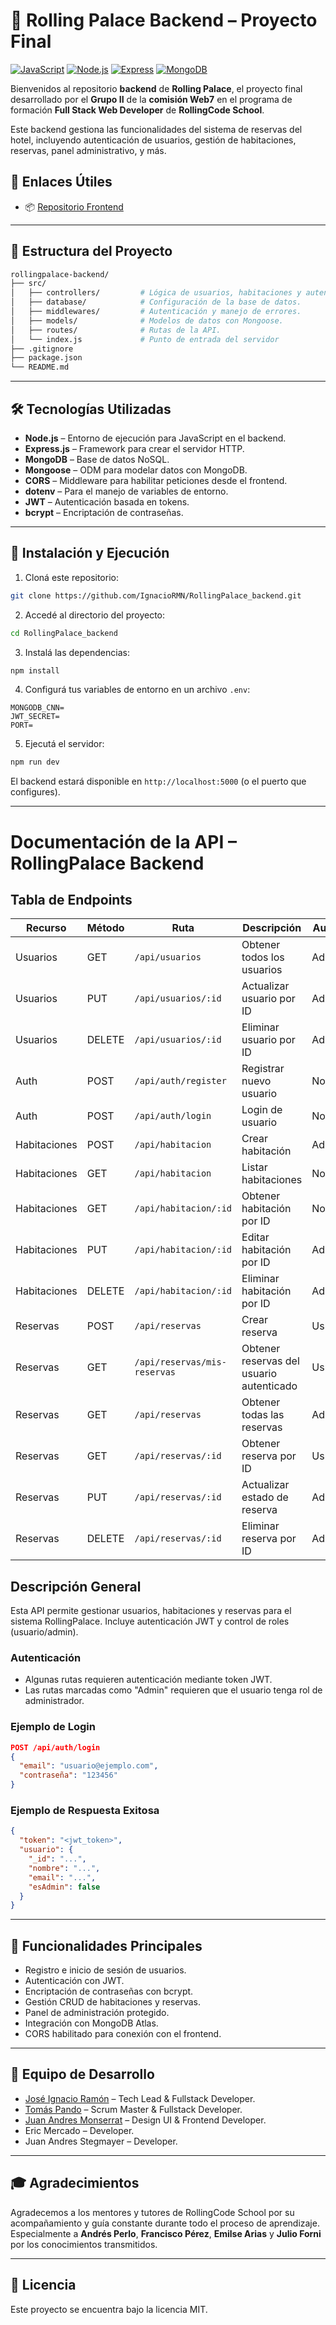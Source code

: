 # 🏨 Rolling Palace Backend – Proyecto Final

[![JavaScript](https://img.shields.io/badge/JavaScript-F7DF1E?style=for-the-badge&logo=javascript&logoColor=000)](https://developer.mozilla.org/en-US/docs/Web/JavaScript)
[![Node.js](https://img.shields.io/badge/Node.js-339933?style=for-the-badge&logo=nodedotjs&logoColor=white)](https://nodejs.org/)
[![Express](https://img.shields.io/badge/Express-000000?style=for-the-badge&logo=express&logoColor=white)](https://expressjs.com/)
[![MongoDB](https://img.shields.io/badge/MongoDB-4EA94B?style=for-the-badge&logo=mongodb&logoColor=white)](https://www.mongodb.com/)


Bienvenidos al repositorio **backend** de **Rolling Palace**, el proyecto final desarrollado por el **Grupo II** de la **comisión Web7** en el programa de formación **Full Stack Web Developer** de **RollingCode School**.

Este backend gestiona las funcionalidades del sistema de reservas del hotel, incluyendo autenticación de usuarios, gestión de habitaciones, reservas, panel administrativo, y más.

## 🔗 Enlaces Útiles

- 📦 [Repositorio Frontend](https://github.com/IgnacioRMN/RollingPalace_frontend)

---

## 📁 Estructura del Proyecto

```bash
rollingpalace-backend/
├── src/
│   ├── controllers/         # Lógica de usuarios, habitaciones y autenticación.
│   ├── database/            # Configuración de la base de datos.
│   ├── middlewares/         # Autenticación y manejo de errores.
│   ├── models/              # Modelos de datos con Mongoose.
│   ├── routes/              # Rutas de la API.
│   └── index.js             # Punto de entrada del servidor
├── .gitignore
├── package.json
└── README.md
```

---

## 🛠️ Tecnologías Utilizadas

- **Node.js** – Entorno de ejecución para JavaScript en el backend.
- **Express.js** – Framework para crear el servidor HTTP.
- **MongoDB** – Base de datos NoSQL.
- **Mongoose** – ODM para modelar datos con MongoDB.
- **CORS** – Middleware para habilitar peticiones desde el frontend.
- **dotenv** – Para el manejo de variables de entorno.
- **JWT** – Autenticación basada en tokens.
- **bcrypt** – Encriptación de contraseñas.

---

## 🚀 Instalación y Ejecución

1. Cloná este repositorio:

```bash
git clone https://github.com/IgnacioRMN/RollingPalace_backend.git
```

2. Accedé al directorio del proyecto:

```bash
cd RollingPalace_backend
```

3. Instalá las dependencias:

```bash
npm install
```

4. Configurá tus variables de entorno en un archivo `.env`:

```env
MONGODB_CNN=
JWT_SECRET=
PORT=
```

5. Ejecutá el servidor:

```bash
npm run dev
```

El backend estará disponible en `http://localhost:5000` (o el puerto que configures).

---

# Documentación de la API – RollingPalace Backend

## Tabla de Endpoints

| Recurso      | Método | Ruta                         | Descripción                              | Autenticación |
| ------------ | ------ | ---------------------------- | ---------------------------------------- | ------------- |
| Usuarios     | GET    | `/api/usuarios`              | Obtener todos los usuarios               | Admin         |
| Usuarios     | PUT    | `/api/usuarios/:id`          | Actualizar usuario por ID                | Admin         |
| Usuarios     | DELETE | `/api/usuarios/:id`          | Eliminar usuario por ID                  | Admin         |
| Auth         | POST   | `/api/auth/register`         | Registrar nuevo usuario                  | No            |
| Auth         | POST   | `/api/auth/login`            | Login de usuario                         | No            |
| Habitaciones | POST   | `/api/habitacion`            | Crear habitación                         | Admin         |
| Habitaciones | GET    | `/api/habitacion`            | Listar habitaciones                      | No            |
| Habitaciones | GET    | `/api/habitacion/:id`        | Obtener habitación por ID                | No            |
| Habitaciones | PUT    | `/api/habitacion/:id`        | Editar habitación por ID                 | Admin         |
| Habitaciones | DELETE | `/api/habitacion/:id`        | Eliminar habitación por ID               | Admin         |
| Reservas     | POST   | `/api/reservas`              | Crear reserva                            | Usuario       |
| Reservas     | GET    | `/api/reservas/mis-reservas` | Obtener reservas del usuario autenticado | Usuario       |
| Reservas     | GET    | `/api/reservas`              | Obtener todas las reservas               | Admin         |
| Reservas     | GET    | `/api/reservas/:id`          | Obtener reserva por ID                   | Usuario/Admin |
| Reservas     | PUT    | `/api/reservas/:id`          | Actualizar estado de reserva             | Admin         |
| Reservas     | DELETE | `/api/reservas/:id`          | Eliminar reserva por ID                  | Admin         |

## Descripción General

Esta API permite gestionar usuarios, habitaciones y reservas para el sistema RollingPalace. Incluye autenticación JWT y control de roles (usuario/admin).

### Autenticación

- Algunas rutas requieren autenticación mediante token JWT.
- Las rutas marcadas como "Admin" requieren que el usuario tenga rol de administrador.

### Ejemplo de Login

```json
POST /api/auth/login
{
  "email": "usuario@ejemplo.com",
  "contraseña": "123456"
}
```

### Ejemplo de Respuesta Exitosa

```json
{
  "token": "<jwt_token>",
  "usuario": {
    "_id": "...",
    "nombre": "...",
    "email": "...",
    "esAdmin": false
  }
}
```

---

## 📌 Funcionalidades Principales

- Registro e inicio de sesión de usuarios.
- Autenticación con JWT.
- Encriptación de contraseñas con bcrypt.
- Gestión CRUD de habitaciones y reservas.
- Panel de administración protegido.
- Integración con MongoDB Atlas.
- CORS habilitado para conexión con el frontend.

---

## 👥 Equipo de Desarrollo

- [José Ignacio Ramón](https://github.com/IgnacioRMN) – Tech Lead & Fullstack Developer.
- [Tomás Pando](https://github.com/TPtomaspando) – Scrum Master & Fullstack Developer.
- [Juan Andres Monserrat](https://github.com/petumonse) – Design UI & Frontend Developer.
- Eric Mercado – Developer. 
- Juan Andres Stegmayer – Developer.

---

## 🎓 Agradecimientos

Agradecemos a los mentores y tutores de RollingCode School por su acompañamiento y guía constante durante todo el proceso de aprendizaje.  
Especialmente a **Andrés Perlo**, **Francisco Pérez**, **Emilse Arias** y **Julio Forni** por los conocimientos transmitidos.

---

## 📄 Licencia

Este proyecto se encuentra bajo la licencia MIT.
